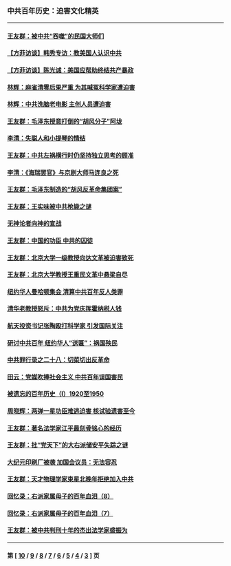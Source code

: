 ### 中共百年历史：迫害文化精英
---
#### [王友群：被中共“吞噬”的民国大师们](../../pages/nf1176111/n13942620.md?03290430) 
#### [【方菲访谈】韩秀专访：教美国人认识中共](../../pages/nf1176111/n13821310.md?03290430) 
#### [【方菲访谈】陈光诚：美国应帮助终结共产暴政](../../pages/nf1176111/n13759521.md?03290430) 
#### [林辉：麻雀清零后果严重 为其喊冤科学家遭迫害](../../pages/nf1176111/n13746900.md?03290430) 
#### [林辉：中共洗脑老电影 主创人员遭迫害](../../pages/nf1176111/n13699437.md?03290430) 
#### [王友群：毛泽东授意打倒的“胡风分子”阿垅](../../pages/nf1176111/n13592541.md?03290430) 
#### [李清：失聪人和小提琴的情结](../../pages/nf1176111/n13459280.md?03290430) 
#### [王友群：中共左祸横行时仍坚持独立思考的顾准](../../pages/nf1176111/n13444722.md?03290430) 
#### [李清：《海瑞罢官》与京剧大师马连良之死](../../pages/nf1176111/n13412316.md?03290430) 
#### [王友群：毛泽东制造的“胡风反革命集团案”](../../pages/nf1176111/n13324909.md?03290430) 
#### [王友群：王实味被中共枪毙之谜](../../pages/nf1176111/n13307502.md?03290430) 
#### [无神论者向神的宣战](../../pages/nf1176111/n13281535.md?03290430) 
#### [王友群：中国的功臣 中共的囚徒](../../pages/nf1176111/n13291790.md?03290430) 
#### [王友群：北京大学一级教授向达文革被迫害致死](../../pages/nf1176111/n13150966.md?03290430) 
#### [王友群：北京大学教授王重民文革中悬梁自尽](../../pages/nf1176111/n13084645.md?03290430) 
#### [纽约华人曼哈顿集会 清算中共百年反人类罪](../../pages/nf1176111/n13084157.md?03290430) 
#### [清华老教授怒斥：中共为党庆挥霍纳税人钱](../../pages/nf1176111/n13071430.md?03290430) 
#### [航天投资书记张陶殴打科学家 引发国际关注](../../pages/nf1176111/n13069132.md?03290430) 
#### [研讨中共百年 纽约华人“送匾”：祸国殃民](../../pages/nf1176111/n13057367.md?03290430) 
#### [中共罪行录之二十八：切菜切出反革命](../../pages/nf1176111/n13030600.md?03290430) 
#### [田云：党媒吹捧社会主义 中共百年误国害民](../../pages/nf1176111/n13006682.md?03290430) 
#### [被遗忘的百年历史（I）1920至1950](../../pages/nf1176111/n12986411.md?03290430) 
#### [周晓辉：两弹一星功臣难逃迫害 核试验遗害至今](../../pages/nf1176111/n12974997.md?03290430) 
#### [王友群：著名法学家江平最刻骨铭心的经历](../../pages/nf1176111/n12970787.md?03290430) 
#### [王友群：批“党天下”的大右派储安平失踪之谜](../../pages/nf1176111/n12954229.md?03290430) 
#### [大纪元印刷厂被袭 加国会议员：无法容忍](../../pages/nf1176111/n12883028.md?03290430) 
#### [王友群：天才物理学家束星北晚年拒绝加入中共](../../pages/nf1176111/n12792913.md?03290430) 
#### [回忆录：右派家属母子的百年血泪（8）](../../pages/nf1176111/n12706196.md?03290430) 
#### [回忆录：右派家属母子的百年血泪（7）](../../pages/nf1176111/n12706191.md?03290430) 
#### [王友群：被中共判刑十年的杰出法学家盛振为](../../pages/nf1176111/n12706141.md?03290430) 

---
#### 第 [ [10](./10.md?03290430) / [9](./9.md?03290430) / [8](./8.md?03290430) / [7](./7.md?03290430) / [6](./6.md?03290430) / [5](./5.md?03290430) / [4](./4.md?03290430) / [3](./3.md?03290430) ] 页
